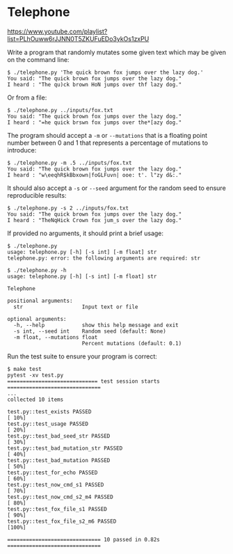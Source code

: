 # Telephone

https://www.youtube.com/playlist?list=PLhOuww6rJJNN0T5ZKUFuEDo3ykOs1zxPU

Write a program that randomly mutates some given text which may be given on the command line:

```
$ ./telephone.py 'The quick brown fox jumps over the lazy dog.'
You said: "The quick brown fox jumps over the lazy dog."
I heard : "The qu)ck brown HoN jumps over thf lazy dog."
```

Or from a file:

```
$ ./telephone.py ../inputs/fox.txt
You said: "The quick brown fox jumps over the lazy dog."
I heard : "=he quick brswn fox jumps over the*[azy dog."
```

The program should accept a `-m` or `--mutations` that is a floating point number between 0 and 1 that represents a percentage of mutations to introduce:

```
$ ./telephone.py -m .5 ../inputs/fox.txt
You said: "The quick brown fox jumps over the lazy dog."
I heard : "w\eeqhR$kBbxown|foGLFuvn| ooe: t'. l"zy d&:."
```

It should also accept a `-s` or `--seed` argument for the random seed to ensure reproducible results:

```
$ ./telephone.py -s 2 ../inputs/fox.txt
You said: "The quick brown fox jumps over the lazy dog."
I heard : "TheNqHick Crown fox jum_s over the lazy dog."
```

If provided no arguments, it should print a brief usage:

```
$ ./telephone.py
usage: telephone.py [-h] [-s int] [-m float] str
telephone.py: error: the following arguments are required: str
```

```
$ ./telephone.py -h
usage: telephone.py [-h] [-s int] [-m float] str

Telephone

positional arguments:
  str                   Input text or file

optional arguments:
  -h, --help            show this help message and exit
  -s int, --seed int    Random seed (default: None)
  -m float, --mutations float
                        Percent mutations (default: 0.1)
```

Run the test suite to ensure your program is correct:

```
$ make test
pytest -xv test.py
============================= test session starts ==============================
...
collected 10 items

test.py::test_exists PASSED                                              [ 10%]
test.py::test_usage PASSED                                               [ 20%]
test.py::test_bad_seed_str PASSED                                        [ 30%]
test.py::test_bad_mutation_str PASSED                                    [ 40%]
test.py::test_bad_mutation PASSED                                        [ 50%]
test.py::test_for_echo PASSED                                            [ 60%]
test.py::test_now_cmd_s1 PASSED                                          [ 70%]
test.py::test_now_cmd_s2_m4 PASSED                                       [ 80%]
test.py::test_fox_file_s1 PASSED                                         [ 90%]
test.py::test_fox_file_s2_m6 PASSED                                      [100%]

============================== 10 passed in 0.82s ==============================
```
